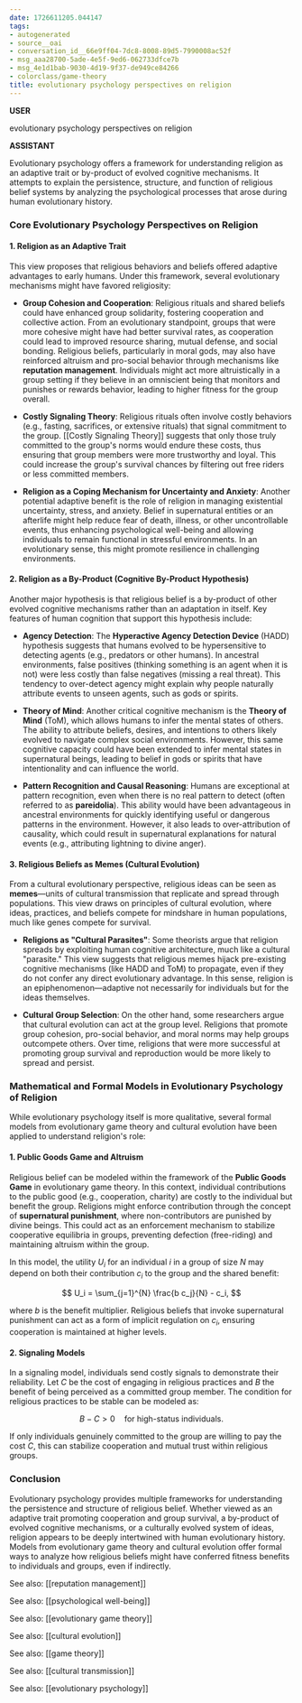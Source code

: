 ```yaml
---
date: 1726611205.044147
tags:
- autogenerated
- source__oai
- conversation_id__66e9ff04-7dc8-8008-89d5-7990008ac52f
- msg_aaa28700-5ade-4e5f-9ed6-062733dfce7b
- msg_4e1d1bab-9030-4d19-9f37-de949ce84266
- colorclass/game-theory
title: evolutionary psychology perspectives on religion
---
```


**USER**

evolutionary psychology perspectives on religion


**ASSISTANT**

Evolutionary psychology offers a framework for understanding religion as an adaptive trait or by-product of evolved cognitive mechanisms. It attempts to explain the persistence, structure, and function of religious belief systems by analyzing the psychological processes that arose during human evolutionary history.

### Core Evolutionary Psychology Perspectives on Religion

#### 1. **Religion as an Adaptive Trait**
This view proposes that religious behaviors and beliefs offered adaptive advantages to early humans. Under this framework, several evolutionary mechanisms might have favored religiosity:

- **Group Cohesion and Cooperation**: Religious rituals and shared beliefs could have enhanced group solidarity, fostering cooperation and collective action. From an evolutionary standpoint, groups that were more cohesive might have had better survival rates, as cooperation could lead to improved resource sharing, mutual defense, and social bonding. Religious beliefs, particularly in moral gods, may also have reinforced altruism and pro-social behavior through mechanisms like **reputation management**. Individuals might act more altruistically in a group setting if they believe in an omniscient being that monitors and punishes or rewards behavior, leading to higher fitness for the group overall.

- **Costly Signaling Theory**: Religious rituals often involve costly behaviors (e.g., fasting, sacrifices, or extensive rituals) that signal commitment to the group. [[Costly Signaling Theory]] suggests that only those truly committed to the group's norms would endure these costs, thus ensuring that group members were more trustworthy and loyal. This could increase the group's survival chances by filtering out free riders or less committed members.

- **Religion as a Coping Mechanism for Uncertainty and Anxiety**: Another potential adaptive benefit is the role of religion in managing existential uncertainty, stress, and anxiety. Belief in supernatural entities or an afterlife might help reduce fear of death, illness, or other uncontrollable events, thus enhancing psychological well-being and allowing individuals to remain functional in stressful environments. In an evolutionary sense, this might promote resilience in challenging environments.

#### 2. **Religion as a By-Product (Cognitive By-Product Hypothesis)**
Another major hypothesis is that religious belief is a by-product of other evolved cognitive mechanisms rather than an adaptation in itself. Key features of human cognition that support this hypothesis include:

- **Agency Detection**: The **Hyperactive Agency Detection Device** (HADD) hypothesis suggests that humans evolved to be hypersensitive to detecting agents (e.g., predators or other humans). In ancestral environments, false positives (thinking something is an agent when it is not) were less costly than false negatives (missing a real threat). This tendency to over-detect agency might explain why people naturally attribute events to unseen agents, such as gods or spirits.

- **Theory of Mind**: Another critical cognitive mechanism is the **Theory of Mind** (ToM), which allows humans to infer the mental states of others. The ability to attribute beliefs, desires, and intentions to others likely evolved to navigate complex social environments. However, this same cognitive capacity could have been extended to infer mental states in supernatural beings, leading to belief in gods or spirits that have intentionality and can influence the world.

- **Pattern Recognition and Causal Reasoning**: Humans are exceptional at pattern recognition, even when there is no real pattern to detect (often referred to as **pareidolia**). This ability would have been advantageous in ancestral environments for quickly identifying useful or dangerous patterns in the environment. However, it also leads to over-attribution of causality, which could result in supernatural explanations for natural events (e.g., attributing lightning to divine anger).

#### 3. **Religious Beliefs as Memes (Cultural Evolution)**
From a cultural evolutionary perspective, religious ideas can be seen as **memes**—units of cultural transmission that replicate and spread through populations. This view draws on principles of cultural evolution, where ideas, practices, and beliefs compete for mindshare in human populations, much like genes compete for survival.

- **Religions as "Cultural Parasites"**: Some theorists argue that religion spreads by exploiting human cognitive architecture, much like a cultural "parasite." This view suggests that religious memes hijack pre-existing cognitive mechanisms (like HADD and ToM) to propagate, even if they do not confer any direct evolutionary advantage. In this sense, religion is an epiphenomenon—adaptive not necessarily for individuals but for the ideas themselves.

- **Cultural Group Selection**: On the other hand, some researchers argue that cultural evolution can act at the group level. Religions that promote group cohesion, pro-social behavior, and moral norms may help groups outcompete others. Over time, religions that were more successful at promoting group survival and reproduction would be more likely to spread and persist.

### Mathematical and Formal Models in Evolutionary Psychology of Religion
While evolutionary psychology itself is more qualitative, several formal models from evolutionary game theory and cultural evolution have been applied to understand religion's role:

#### 1. **Public Goods Game and Altruism**
Religious belief can be modeled within the framework of the **Public Goods Game** in evolutionary game theory. In this context, individual contributions to the public good (e.g., cooperation, charity) are costly to the individual but benefit the group. Religions might enforce contribution through the concept of **supernatural punishment**, where non-contributors are punished by divine beings. This could act as an enforcement mechanism to stabilize cooperative equilibria in groups, preventing defection (free-riding) and maintaining altruism within the group.

In this model, the utility $U_i$ for an individual $i$ in a group of size $N$ may depend on both their contribution $c_i$ to the group and the shared benefit:

$$
U_i = \sum_{j=1}^{N} \frac{b c_j}{N} - c_i,
$$

where $b$ is the benefit multiplier. Religious beliefs that invoke supernatural punishment can act as a form of implicit regulation on $c_i$, ensuring cooperation is maintained at higher levels.

#### 2. **Signaling Models**
In a signaling model, individuals send costly signals to demonstrate their reliability. Let $C$ be the cost of engaging in religious practices and $B$ the benefit of being perceived as a committed group member. The condition for religious practices to be stable can be modeled as:

$$
B - C > 0 \quad \text{for high-status individuals}.
$$

If only individuals genuinely committed to the group are willing to pay the cost $C$, this can stabilize cooperation and mutual trust within religious groups.

### Conclusion
Evolutionary psychology provides multiple frameworks for understanding the persistence and structure of religious belief. Whether viewed as an adaptive trait promoting cooperation and group survival, a by-product of evolved cognitive mechanisms, or a culturally evolved system of ideas, religion appears to be deeply intertwined with human evolutionary history. Models from evolutionary game theory and cultural evolution offer formal ways to analyze how religious beliefs might have conferred fitness benefits to individuals and groups, even if indirectly.

See also: [[reputation management]]


See also: [[psychological well-being]]


See also: [[evolutionary game theory]]


See also: [[cultural evolution]]


See also: [[game theory]]


See also: [[cultural transmission]]


See also: [[evolutionary psychology]]